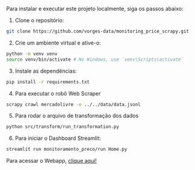 
Para instalar e executar este projeto localmente, siga os passos abaixo:

1. Clone o repositório:
```bash
git clone https://github.com/vorges-data/monitoring_price_scrapy.git
```

2. Crie um ambiente virtual e ative-o:
```bash
python -m venv venv
source venv/bin/activate # No Windows, use `venv\Scripts\activate`
```

3. Instale as dependências:
```bash
pip install -r requirements.txt
```

4. Para executar o robô Web Scraper
```bash
scrapy crawl mercadolivre -o ../../data/data.jsonl
```

5. Para rodar o arquivo de transformação dos dados
```bash
python src/transform/run_transformation.py 
```

6. Para iniciar o Dashboard Streamlit:
```bash
streamlit run monitoramento_preco/run Home.py
```

Para acessar o Webapp, [clique aqui!](https://vorges-data-monitoring-price-laptop.streamlit.app/)



